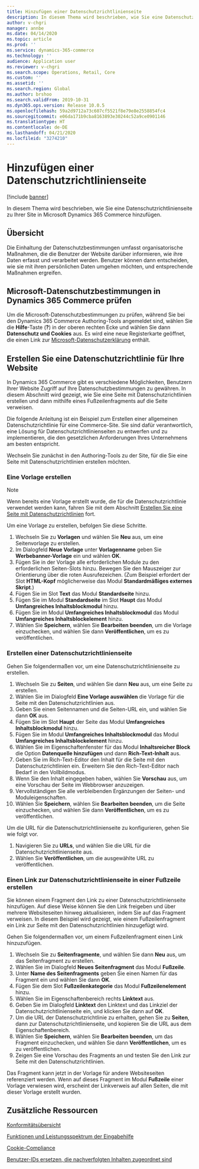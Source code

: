 ```yaml
---
title: Hinzufügen einer Datenschutzrichtlinienseite
description: In diesem Thema wird beschrieben, wie Sie eine Datenschutzrichtlinienseite zu Ihrer Site in Microsoft Dynamics 365 Commerce hinzufügen.
author: v-chgri
manager: annbe
ms.date: 04/14/2020
ms.topic: article
ms.prod: ''
ms.service: dynamics-365-commerce
ms.technology: ''
audience: Application user
ms.reviewer: v-chgri
ms.search.scope: Operations, Retail, Core
ms.custom: ''
ms.assetid: ''
ms.search.region: Global
ms.author: brshoo
ms.search.validFrom: 2019-10-31
ms.dyn365.ops.version: Release 10.0.5
ms.openlocfilehash: 59a2d9712a73c607cf5521f8e79e8e2558854fc4
ms.sourcegitcommit: e06da171b9cba8163893e30244c52a9ce0901146
ms.translationtype: HT
ms.contentlocale: de-DE
ms.lasthandoff: 04/21/2020
ms.locfileid: "3274210"
---
```

# <a name="add-a-privacy-policy-page"></a>Hinzufügen einer Datenschutzrichtlinienseite


[!include [banner](includes/banner.md)]

In diesem Thema wird beschrieben, wie Sie eine Datenschutzrichtlinienseite zu Ihrer Site in Microsoft Dynamics 365 Commerce hinzufügen.

## <a name="overview"></a>Übersicht

Die Einhaltung der Datenschutzbestimmungen umfasst organisatorische Maßnahmen, die die Benutzer der Website darüber informieren, wie ihre Daten erfasst und verarbeitet werden. Benutzer können dann entscheiden, wie sie mit ihren persönlichen Daten umgehen möchten, und entsprechende Maßnahmen ergreifen.

## <a name="review-the-microsoft-privacy-statement-in-dynamics-365-commerce"></a>Microsoft-Datenschutzbestimmungen in Dynamics 365 Commerce prüfen

Um die Microsoft-Datenschutzbestimmungen zu prüfen, während Sie bei den Dynamics 365 Commerce Authoring-Tools angemeldet sind, wählen Sie die **Hilfe**-Taste (**?**) in der oberen rechten Ecke und wählen Sie dann **Datenschutz und Cookies** aus. Es wird eine neue Registerkarte geöffnet, die einen Link zur [Microsoft-Datenschutzerklärung](https://privacy.microsoft.com/privacystatement) enthält.

## <a name="build-a-privacy-policy-page-for-your-site"></a>Erstellen Sie eine Datenschutzrichtlinie für Ihre Website

In Dynamics 365 Commerce gibt es verschiedene Möglichkeiten, Benutzern Ihrer Website Zugriff auf Ihre Datenschutzbestimmungen zu gewähren. In diesem Abschnitt wird gezeigt, wie Sie eine Seite mit Datenschutzrichtlinien erstellen und dann mithilfe eines Fußzeilenfragments auf die Seite verweisen.

Die folgende Anleitung ist ein Beispiel zum Erstellen einer allgemeinen Datenschutzrichtlinie für eine Commerce-Site. Sie sind dafür verantwortlich, eine Lösung für Datenschutzrichtlinienseiten zu entwerfen und zu implementieren, die den gesetzlichen Anforderungen Ihres Unternehmens am besten entspricht.

Wechseln Sie zunächst in den Authoring-Tools zu der Site, für die Sie eine Seite mit Datenschutzrichtlinien erstellen möchten.

### <a name="create-a-template"></a>Eine Vorlage erstellen

> [!NOTE]
> Wenn bereits eine Vorlage erstellt wurde, die für die Datenschutzrichtlinie verwendet werden kann, fahren Sie mit dem Abschnitt [Erstellen Sie eine Seite mit Datenschutzrichtlinien](#build-a-privacy-policy-page) fort.

Um eine Vorlage zu erstellen, befolgen Sie diese Schritte.

1. Wechseln Sie zu **Vorlagen** und wählen Sie **Neu** aus, um eine Seitenvorlage zu erstellen.
1. Im Dialogfeld **Neue Vorlage** unter **Vorlagenname** geben Sie **Werbebanner-Vorlage** ein und wählen **OK**.
1. Fügen Sie in der Vorlage alle erforderlichen Module zu den erforderlichen Seiten-Slots hinzu. Bewegen Sie den Mauszeiger zur Orientierung über die roten Ausrufezeichen. (Zum Beispiel erfordert der Slot **HTML-Kopf** möglicherweise das Modul **Standardmäßiges externes Skript**.)
1. Fügen Sie im Slot **Text** das Modul **Standardseite** hinzu.
1. Fügen Sie im Modul **Standardseite** im Slot **Haupt** das Modul **Umfangreiches Inhaltsblockmodul** hinzu.
1. Fügen Sie im Modul **Umfangreiches Inhaltsblockmodul** das Modul **Umfangreiches Inhaltsblockelement** hinzu.
1. Wählen Sie **Speichern**, wählen Sie **Bearbeiten beenden**, um die Vorlage einzuchecken, und wählen Sie dann **Veröffentlichen**, um es zu veröffentlichen.

### <a name="build-a-privacy-policy-page"></a>Erstellen einer Datenschutzrichtlinienseite

Gehen Sie folgendermaßen vor, um eine Datenschutzrichtlinienseite zu erstellen.

1. Wechseln Sie zu **Seiten**, und wählen Sie dann **Neu** aus, um eine Seite zu erstellen.
1. Wählen Sie im Dialogfeld **Eine Vorlage auswählen** die Vorlage für die Seite mit den Datenschutzrichtlinien aus.
1. Geben Sie einen Seitennamen und die Seiten-URL ein, und wählen Sie dann **OK** aus. 
1. Fügen Sie im Slot **Haupt** der Seite das Modul **Umfangreiches Inhaltsblockmodul** hinzu.
1. Fügen Sie im Modul **Umfangreiches Inhaltsblockmodul** das Modul **Umfangreiches Inhaltsblockelement** hinzu.
1. Wählen Sie im Eigenschaftenfenster für das Modul **Inhaltsreicher Block** die Option **Datenquelle hinzufügen** und dann **Rich-Text-Inhalt** aus.
1. Geben Sie im Rich-Text-Editor den Inhalt für die Seite mit den Datenschutzrichtlinien ein. Erweitern Sie den Rich-Text-Editor nach Bedarf in den Vollbildmodus.
1. Wenn Sie den Inhalt eingegeben haben, wählen Sie **Vorschau** aus, um eine Vorschau der Seite im Webbrowser anzuzeigen.
1. Vervollständigen Sie alle verbleibenden Ergänzungen der Seiten- und Moduleigenschaften.
1. Wählen Sie **Speichern**, wählen Sie **Bearbeiten beenden**, um die Seite einzuchecken, und wählen Sie dann **Veröffentlichen**, um es zu veröffentlichen.

Um die URL für die Datenschutzrichtlinienseite zu konfigurieren, gehen Sie wie folgt vor.

1. Navigieren Sie zu **URLs**, und wählen Sie die URL für die Datenschutzrichtlinienseite aus.
1. Wählen Sie **Veröffentlichen**, um die ausgewählte URL zu veröffentlichen.

### <a name="create-a-link-to-the-privacy-policy-page-in-a-footer"></a>Einen Link zur Datenschutzrichtlinienseite in einer Fußzeile erstellen

Sie können einem Fragment den Link zu einer Datenschutzrichtlinienseite hinzufügen. Auf diese Weise können Sie den Link freigeben und über mehrere Websiteseiten hinweg aktualisieren, indem Sie auf das Fragment verweisen. In diesem Beispiel wird gezeigt, wie einem Fußzeilenfragment ein Link zur Seite mit den Datenschutzrichtlinien hinzugefügt wird.

Gehen Sie folgendermaßen vor, um einem Fußzeilenfragment einen Link hinzuzufügen.

1. Wechseln Sie zu **Seitenfragmente**, und wählen Sie dann **Neu** aus, um das Seitenfragment zu erstellen.
1. Wählen Sie im Dialogfeld **Neues Seitenfragment** das Modul **Fußzeile**.
1. Unter **Name des Seitenfragments** geben Sie einen Namen für das Fragment ein und wählen Sie dann **OK**.
1. Fügen Sie dem Slot **Fußzeilenkategorie** das Modul **Fußzeilenelement** hinzu.
1. Wählen Sie im Eigenschaftenbereich rechts **Linktext** aus.
1. Geben Sie im Dialogfeld **Linktext** den Linktext und das Linkziel der Datenschutzrichtlinienseite ein, und klicken Sie dann auf **OK**.
1. Um die URL der Datenschutzrichtlinie zu erhalten, gehen Sie zu **Seiten**, dann zur Datenschutzrichtlinienseite, und kopieren Sie die URL aus dem Eigenschaftenbereich.
1. Wählen Sie **Speichern**, wählen Sie **Bearbeiten beenden**, um das Fragment einzuchecken, und wählen Sie dann **Veröffentlichen**, um es zu veröffentlichen.
1. Zeigen Sie eine Vorschau des Fragments an und testen Sie den Link zur Seite mit den Datenschutzrichtlinien.

Das Fragment kann jetzt in der Vorlage für andere Websiteseiten referenziert werden. Wenn auf dieses Fragment im Modul **Fußzeile** einer Vorlage verwiesen wird, erscheint der Linkverweis auf allen Seiten, die mit dieser Vorlage erstellt wurden.

## <a name="additional-resources"></a>Zusätzliche Ressourcen

[Konformitätsübersicht](compliance-overview.md)

[Funktionen und Leistungsspektrum der Eingabehilfe](accessibility.md)

[Cookie-Compliance](cookie-compliance.md)

[Benutzer-IDs ersetzen, die nachverfolgten Inhalten zugeordnet sind](replace-IDs-tracked-changes.md)
